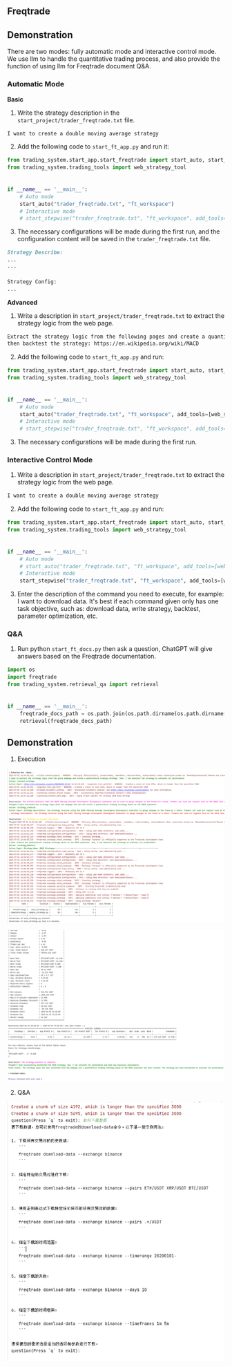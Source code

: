 ## Freqtrade

## Demonstration
There are two modes: fully automatic mode and interactive control mode. We use llm to handle the quantitative trading process, and also provide the function of using llm for Freqtrade document Q&A.

### Automatic Mode

**Basic**
1. Write the strategy description in the `start_project/trader_freqtrade.txt` file.
```markdown
I want to create a double moving average strategy
```
2. Add the following code to `start_ft_app.py` and run it:
```python
from trading_system.start_app.start_freqtrade import start_auto, start_stepwise
from trading_system.trading_tools import web_strategy_tool


if __name__ == '__main__':
    # Auto mode
    start_auto("trader_freqtrade.txt", "ft_workspace")
    # Interactive mode
    # start_stepwise("trader_freqtrade.txt", "ft_workspace", add_tools=[web_strategy_tool])
```
3. The necessary configurations will be made during the first run, and the configuration content will be saved in the `trader_freqtrade.txt` file.
```markdown
Strategy Describe:
...
---

Strategy Config:
...
```

**Advanced**
1. Write a description in `start_project/trader_freqtrade.txt` to extract the strategy logic from the web page.
```markdown
Extract the strategy logic from the following pages and create a quantitative trading strategy,
then backtest the strategy: https://en.wikipedia.org/wiki/MACD
```
2. Add the following code to `start_ft_app.py` and run:
```python
from trading_system.start_app.start_freqtrade import start_auto, start_stepwise
from trading_system.trading_tools import web_strategy_tool


if __name__ == '__main__':
    # Auto mode
    start_auto("trader_freqtrade.txt", "ft_workspace", add_tools=[web_strategy_tool])
    # Interactive mode
    # start_stepwise("trader_freqtrade.txt", "ft_workspace", add_tools=[web_strategy_tool])
```
3. The necessary configurations will be made during the first run.

### Interactive Control Mode
1. Write a description in `start_project/trader_freqtrade.txt` to extract the strategy logic from the web page.
```markdown
I want to create a double moving average strategy
```
2. Add the following code to `start_ft_app.py` and run:
```python
from trading_system.start_app.start_freqtrade import start_auto, start_stepwise
from trading_system.trading_tools import web_strategy_tool


if __name__ == '__main__':
    # Auto mode
    # start_auto("trader_freqtrade.txt", "ft_workspace", add_tools=[web_strategy_tool])
    # Interactive mode
    start_stepwise("trader_freqtrade.txt", "ft_workspace", add_tools=[web_strategy_tool])
```
3. Enter the description of the command you need to execute, for example: I want to download data. It's best if each command given only has one task objective, such as: download data, write strategy, backtest, parameter optimization, etc.

### Q&A
1. Run python `start_ft_docs.py` then ask a question, ChatGPT will give answers based on the Freqtrade documentation.
```python
import os
import freqtrade
from trading_system.retrieval_qa import retrieval


if __name__ == '__main__':
    freqtrade_docs_path = os.path.join(os.path.dirname(os.path.dirname(freqtrade.__file__)), "docs")
    retrieval(freqtrade_docs_path)
```

## Demonstration

1. Execution

![](./pics/202307011610.png)

![](./pics/202307011611.png)

2. Q&A

![](./pics/202307081925.png)


